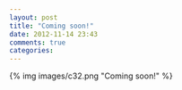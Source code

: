```yaml
---
layout: post
title: "Coming soon!"
date: 2012-11-14 23:43
comments: true
categories:
---
```

{% img images/c32.png "Coming soon!" %}
